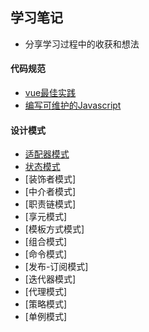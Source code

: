 ## 学习笔记

- 分享学习过程中的收获和想法

#### 代码规范

- [vue最佳实践](https://github.com/Jouryjc/blog/issues/1)
- [编写可维护的Javascript](https://github.com/Jouryjc/blog/issues/2)


#### 设计模式

- [适配器模式](https://github.com/Jouryjc/blog/issues/5)
- [状态模式](https://github.com/Jouryjc/blog/issues/6)
- [装饰者模式]
- [中介者模式]
- [职责链模式]
- [享元模式]
- [模板方式模式]
- [组合模式]
- [命令模式]
- [发布-订阅模式]
- [迭代器模式]
- [代理模式]
- [策略模式]
- [单例模式]

